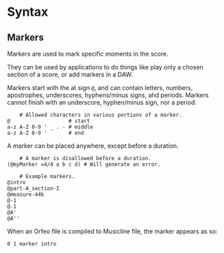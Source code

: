 # Syntax

## Markers

Markers are used to mark specific moments in the score.

They can be used by applications to do things like play only a chosen
section of a score, or add markers in a DAW.

Markers start with the at sign ```@```, and can contain letters,
numbers, apostrophes, underscores, hyphens/minus signs, ahd periods.
Markers cannot finish with an underscore, hyphen/minus sign, nor a period.

```orfeo
    # Allowed characters in various portions of a marker.
@                   # start
a-z A-Z 0-9 ' _ . - # middle
a-z A-Z 0-9 '       # end
```

A marker can be placed anywhere, except before a duration.

```orfeo
    # A marker is disallowed before a duration.
(@myMarker =4/4 a b c d) # Will generate an error.
```

```orfeo
    # Example markers.
@intro
@part-A_section-I
@measure-44b
@-1
@.1
@A'
@A''
```

When an Orfeo file is compiled to Musicline file, the marker appears as
so:

```musicline
0 1 marker intro
```
